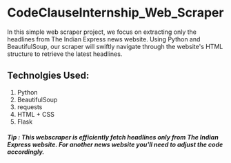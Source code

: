 # CodeClauseInternship_Web_Scraper

In this simple web scraper project, we focus on extracting only the headlines from The Indian Express news website. Using Python and BeautifulSoup, our scraper will swiftly navigate through the website's HTML structure to retrieve the latest headlines.

## Technolgies Used:
1) Python
2) BeautifulSoup
3) requests
4) HTML + CSS
5) Flask


##### Tip : This webscraper is efficiently fetch headlines only from The Indian Express website. For another news website you'll need to adjust the code accordingly.
